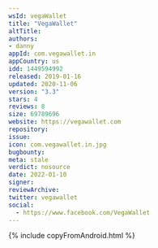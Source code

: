 ```yaml
---
wsId: vegaWallet
title: "VegaWallet"
altTitle: 
authors:
- danny
appId: com.vegawallet.in
appCountry: us
idd: 1449594992
released: 2019-01-16
updated: 2020-11-06
version: "3.3"
stars: 4
reviews: 8
size: 69789696
website: https://vegawallet.com
repository: 
issue: 
icon: com.vegawallet.in.jpg
bugbounty: 
meta: stale
verdict: nosource
date: 2022-01-10
signer: 
reviewArchive:
twitter: vegawallet
social:
  - https://www.facebook.com/VegaWallet
---
```


{% include copyFromAndroid.html %}
